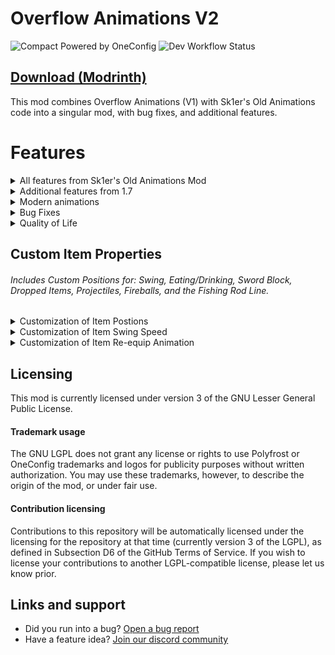 # Overflow Animations V2

![Compact Powered by OneConfig](https://polyfrost.org/img/compact_vector.svg)
![Dev Workflow Status](https://img.shields.io/github/v/release/Polyfrost/OverflowAnimationsV2.svg?style=for-the-badge&color=1452cc&label=release)

## [Download (Modrinth)](https://modrinth.com/mod/animations)

This mod combines Overflow Animations (V1) with Sk1er's Old Animations code into a singular mod, with bug fixes, and additional features.

# Features

<details>
  <summary>All features from Sk1er's Old Animations Mod</summary>

* Old Eating
* Old Rod Position
* Old Bow Position
* Old Blockhitting
* Old Swing Animation
* Old Sneak Animation
* Armor turning red when hit
* Old health
* Old blocking
* Old item held
* Punching a block while doing stuff
* 1.7 Debug
* Old Eating Animation

*The "Old Debug Hitbox" feature has been removed as [REDACTION](https://github.com/Polyfrost/REDACTION) has the same functionality.*

</details>

<details>
  <summary>Additional features from 1.7</summary>

* Old functional block+dig (Experimental)
* Old 2D/Fast Dropped Items
* Accurate First/Third Person Item Positions
* Old Held Item Lighting 
* Old Projectiles
* Old Item Pickup Animation
* Old Debug and Tab Menu Styles
* Replace cast fishing rod texture with the texture of a stick!
* More features not seen in other old animation mods!

</details>

<details>
  <summary>Modern animations</summary>

* Modern Armor Enchantment Glint
* Show Bow Pullback / Fishing Cast GUI Animation
* Modern Backwards Walk Animation

</details>

<details>
  <summary>Bug Fixes</summary>

* Head Yaw Fixes (Fixes MC-105139)
* Block Breaking Fixes (Fixes MC-255057)

</details>

<details>
  <summary>Quality of Life</summary>

* Disable Hurt Camera Shake
* Allow Particles to No-Clip
* Allow Punching the Ground in Adventure Mode
* Old Lunar/CheatBreaker Block-Hit Position

</details>

## Custom Item Properties
###### Includes Custom Positions for: Swing, Eating/Drinking, Sword Block, Dropped Items, Projectiles, Fireballs, and the Fishing Rod Line.

<details>
  <summary>Customization of Item Postions</summary>

* Custom Item X Position
* Custom Item Y Position
* Custom Item Z Position
* Custom Item Rotation Yaw
* Custom Item Rotation Pitch
* Custom Item Rotation Roll
* Custom Item Scale

</details>


<details>
  <summary>Customization of Item Swing Speed</summary>

* Ignore Mining Fatigue Slowness
* Custom Mining Fatigue Speed
* Ignore Haste Speed
* Custom Haste Speed

</details>

<details>
  <summary>Customization of Item Re-equip Animation</summary>

* Disable Item Re-equip Animation
* Item Re-equip Animation Speed
* Only Play Re-equip Animation Upon Switching Slots

</details>

## Licensing

This mod is currently licensed under version 3 of the GNU Lesser General Public License. 

#### Trademark usage

The GNU LGPL does not grant any license or rights to use Polyfrost or OneConfig trademarks and logos for publicity purposes without written authorization. You may use these trademarks, however, to describe the origin of the mod, or under fair use.

#### Contribution licensing

Contributions to this repository will be automatically licensed under the licensing for the repository at that time (currently version 3 of the LGPL), as defined in Subsection D6 of the GitHub Terms of Service. If you wish to license your contributions to another LGPL-compatible license, please let us know prior.

## Links and support
* Did you run into a bug? [Open a bug report](https://polyfrost.org/discord)
* Have a feature idea? [Join our discord community](https://polyfrost.org/discord)
